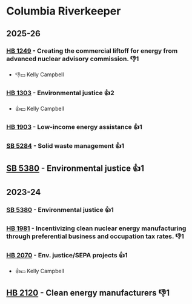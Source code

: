 # Columbia Riverkeeper
## 2025-26

### [HB 1249](/bill/2025-26/hb/1249/) - Creating the commercial liftoff for energy from advanced nuclear advisory commission.  👎1 
* 👎💵 Kelly Campbell

### [HB 1303](/bill/2025-26/hb/1303/) - Environmental justice 👍2  
* 👍💵 Kelly Campbell

### [HB 1903](/bill/2025-26/hb/1903/) - Low-income energy assistance 👍1  

### [SB 5284](/bill/2025-26/sb/5284/) - Solid waste management 👍1  

## [SB 5380](/bill/2025-26/sb/5380/) - Environmental justice 👍1  

## 2023-24

### [SB 5380](/bill/2023-24/sb/5380/) - Environmental justice 👍1  

### [HB 1981](/bill/2023-24/hb/1981/) - Incentivizing clean nuclear energy manufacturing through preferential business and occupation tax rates.  👎1 

### [HB 2070](/bill/2023-24/hb/2070/) - Env. justice/SEPA projects 👍1  
* 👍💵 Kelly Campbell

## [HB 2120](/bill/2023-24/hb/2120/) - Clean energy manufacturers  👎1 
